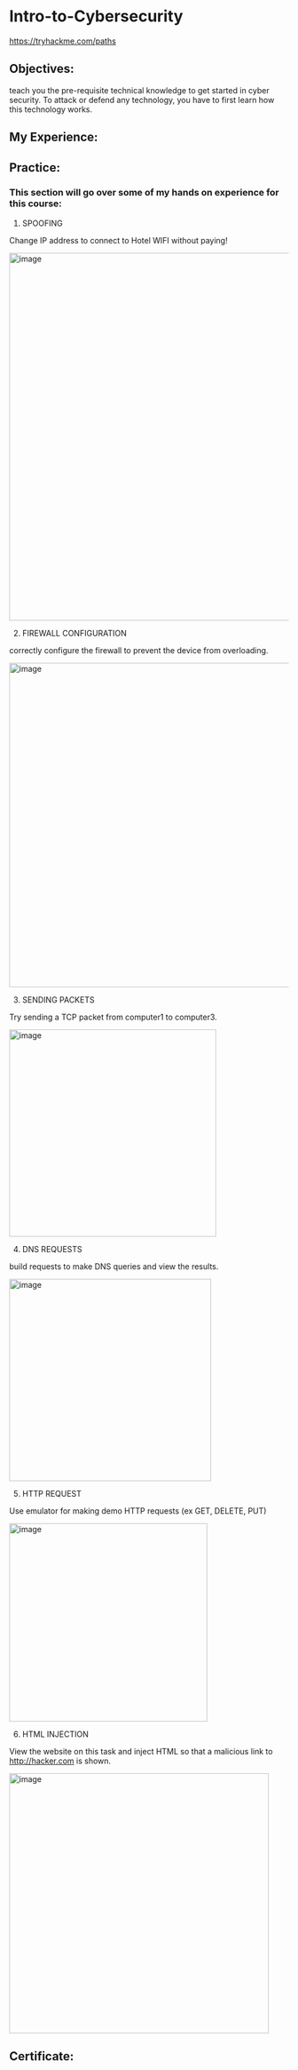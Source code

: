 # Intro-to-Cybersecurity

https://tryhackme.com/paths

## Objectives:

teach you the pre-requisite technical knowledge to get started in cyber security. To attack or defend any technology, you have to first learn how this technology works.

## My Experience:


## Practice:
### This section will go over some of my hands on experience for this course:


1. SPOOFING

Change IP address to connect to Hotel WIFI without paying!

<img width="662" alt="image" src="https://github.com/RaulPreciado/Pre-Security/assets/122322695/bb38e65b-4e73-4d63-a279-7cc8d4cf3fd3">


2. FIREWALL CONFIGURATION

correctly configure the firewall to prevent the device from overloading.

<img width="584" alt="image" src="https://github.com/RaulPreciado/Pre-Security/assets/122322695/eda3125e-43bb-4191-af3d-a687203e5011">


3. SENDING PACKETS

 Try sending a TCP packet from computer1 to computer3.

<img width="373" alt="image" src="https://github.com/RaulPreciado/Pre-Security/assets/122322695/fefb0128-c5eb-4523-aa3b-a3de7482a3a0">

4. DNS REQUESTS

build requests to make DNS queries and view the results.

<img width="364" alt="image" src="https://github.com/RaulPreciado/Pre-Security/assets/122322695/39fdb650-054f-4f88-bee9-fc5d767555be">

5. HTTP REQUEST

Use emulator for making demo HTTP requests (ex GET, DELETE, PUT)

<img width="357" alt="image" src="https://github.com/RaulPreciado/Pre-Security/assets/122322695/d7de47c1-dd5e-4bb7-8b04-2fca186c2fe0">


6. HTML INJECTION

View the website on this task and inject HTML so that a malicious link to http://hacker.com is shown.

<img width="468" alt="image" src="https://github.com/RaulPreciado/Pre-Security/assets/122322695/135db0a9-38ba-4d0c-a863-86ea3ee9c3e2">



## Certificate:

